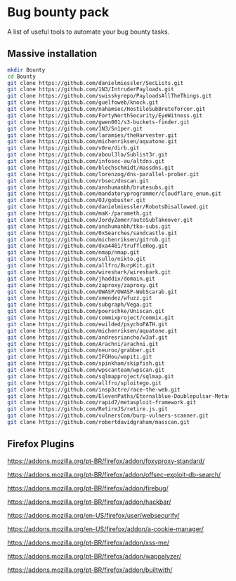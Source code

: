 # Bug bounty pack
A list of useful tools to automate your bug bounty tasks.


## Massive installation
```bash
mkdir Bounty
cd Bounty
git clone https://github.com/danielmiessler/SecLists.git
git clone https://github.com/1N3/IntruderPayloads.git
git clone https://github.com/swisskyrepo/PayloadsAllTheThings.git
git clone https://github.com/guelfoweb/knock.git
git clone https://github.com/nahamsec/HostileSubBruteforcer.git
git clone https://github.com/FortyNorthSecurity/EyeWitness.git
git clone https://github.com/gwen001/s3-buckets-finder.git
git clone https://github.com/1N3/Sn1per.git
git clone https://github.com/laramies/theHarvester.git
git clone https://github.com/michenriksen/aquatone.git
git clone https://github.com/v0re/dirb.git
git clone https://github.com/aboul3la/Sublist3r.git
git clone https://github.com/infosec-au/altdns.git
git clone https://github.com/blechschmidt/massdns.git
git clone https://github.com/lorenzog/dns-parallel-prober.git
git clone https://github.com/rbsec/dnscan.git
git clone https://github.com/anshumanbh/brutesubs.git
git clone https://github.com/mandatoryprogrammer/cloudflare_enum.git
git clone https://github.com/OJ/gobuster.git
git clone https://github.com/danielmiessler/RobotsDisallowed.git
git clone https://github.com/maK-/parameth.git
git clone https://github.com/JordyZomer/autoSubTakeover.git
git clone https://github.com/anshumanbh/tko-subs.git
git clone https://github.com/0xSearches/sandcastle.git
git clone https://github.com/michenriksen/gitrob.git
git clone https://github.com/dxa4481/truffleHog.git
git clone https://github.com/nmap/nmap.git
git clone https://github.com/sullo/nikto.git
git clone https://github.com/allfro/BurpKit.git
git clone https://github.com/wireshark/wireshark.git
git clone https://github.com/jhaddix/domain.git
git clone https://github.com/zaproxy/zaproxy.git
git clone https://github.com/OWASP/OWASP-WebScarab.git
git clone https://github.com/xmendez/wfuzz.git
git clone https://github.com/subgraph/Vega.git
git clone https://github.com/poerschke/Uniscan.git
git clone https://github.com/commixproject/commix.git
git clone https://github.com/ewilded/psychoPATH.git
git clone https://github.com/michenriksen/aquatone.git
git clone https://github.com/andresriancho/w3af.git
git clone https://github.com/Arachni/arachni.git
git clone https://github.com/neuroo/grabber.git
git clone https://github.com/IFGHou/wapiti.git
git clone https://github.com/spinkham/skipfish.git
git clone https://github.com/wpscanteam/wpscan.git
git clone https://github.com/sqlmapproject/sqlmap.git
git clone https://github.com/allfro/sploitego.git
git clone https://github.com/insp3ctre/race-the-web.git
git clone https://github.com/ElevenPaths/Eternalblue-Doublepulsar-Metasploit.git
git clone https://github.com/rapid7/metasploit-framework.git
git clone https://github.com/RetireJS/retire.js.git
git clone https://github.com/vulnersCom/burp-vulners-scanner.git
git clone https://github.com/robertdavidgraham/masscan.git
```

## Firefox Plugins

https://addons.mozilla.org/pt-BR/firefox/addon/foxyproxy-standard/

https://addons.mozilla.org/pt-BR/firefox/addon/offsec-exploit-db-search/

https://addons.mozilla.org/pt-BR/firefox/addon/firebug/

https://addons.mozilla.org/pt-BR/firefox/addon/hackbar/

https://addons.mozilla.org/en-US/firefox/user/websecurify/

https://addons.mozilla.org/en-US/firefox/addon/a-cookie-manager/

https://addons.mozilla.org/pt-BR/firefox/addon/xss-me/

https://addons.mozilla.org/pt-BR/firefox/addon/wappalyzer/

https://addons.mozilla.org/pt-BR/firefox/addon/builtwith/
